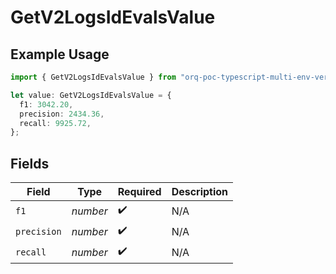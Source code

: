 # GetV2LogsIdEvalsValue

## Example Usage

```typescript
import { GetV2LogsIdEvalsValue } from "orq-poc-typescript-multi-env-version/models/operations";

let value: GetV2LogsIdEvalsValue = {
  f1: 3042.20,
  precision: 2434.36,
  recall: 9925.72,
};
```

## Fields

| Field              | Type               | Required           | Description        |
| ------------------ | ------------------ | ------------------ | ------------------ |
| `f1`               | *number*           | :heavy_check_mark: | N/A                |
| `precision`        | *number*           | :heavy_check_mark: | N/A                |
| `recall`           | *number*           | :heavy_check_mark: | N/A                |